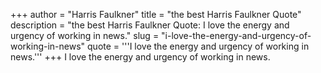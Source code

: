 +++
author = "Harris Faulkner"
title = "the best Harris Faulkner Quote"
description = "the best Harris Faulkner Quote: I love the energy and urgency of working in news."
slug = "i-love-the-energy-and-urgency-of-working-in-news"
quote = '''I love the energy and urgency of working in news.'''
+++
I love the energy and urgency of working in news.
